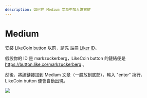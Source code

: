 ```yaml
---
description: 如何在 Medium 文章中加入讚賞鍵
---
```


# Medium

安裝 LikeCoin button 以前，請先 [註冊 Liker ID](https://docs.like.co/v/zh/user-guide/liker-id/how-to-register-a-liker-id)。  
  
假設你的 ID 是 markzuckerberg，LikeCoin button 的鏈結便是 https://button.like.co/markzuckerberg 。

然後，將該鏈接加到 Medium 文章（一般放到底部），輸入 "enter" 換行，LikeCoin button 便會自動出現。

![](https://downloads.intercomcdn.com/i/o/78328580/9a8a696bc2ae284b2c9bbc47/ezgif-2-054861eaac.gif)

